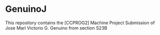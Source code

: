 # GenuinoJ
This repository contains the [CCPROG2] Machine Project Submission of Jose Mari Victorio G. Genuino from section S23B
